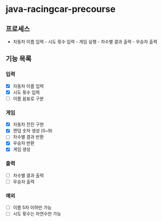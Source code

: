 # java-racingcar-precourse

## 프로세스

- 자동차 이름 입력 - 시도 횟수 입력 - 게임 실행 - 차수별 결과 출력 - 우승자 출력

## 기능 목록

### 입력

- [x] 자동차 이름 입력
- [x] 시도 횟수 입력
- [ ] 이름 쉼표로 구분

### 게임

- [x] 자동차 전진 구현
- [x] 랜덤 숫자 생성 (0~9)
- [ ] 차수별 결과 반환
- [x] 우승자 반환
- [x] 게임 생성

### 출력

- [ ] 차수별 결과 출력
- [ ] 우승자 출력

### 예외

- [ ] 이름 5자 이하만 가능
- [ ] 시도 횟수는 자연수만 가능